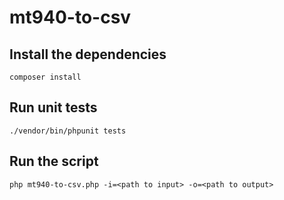 # mt940-to-csv
## Install the dependencies
```composer install```
## Run unit tests
```./vendor/bin/phpunit tests```
## Run the script
```php mt940-to-csv.php -i=<path to input> -o=<path to output>```